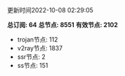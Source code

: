 更新时间2022-10-08 02:29:05

**总订阅: 64**
**总节点: 8551**
**有效节点: 2102**
- trojan节点: 112
- v2ray节点: 1837
- ssr节点: 2
- ss节点: 151

